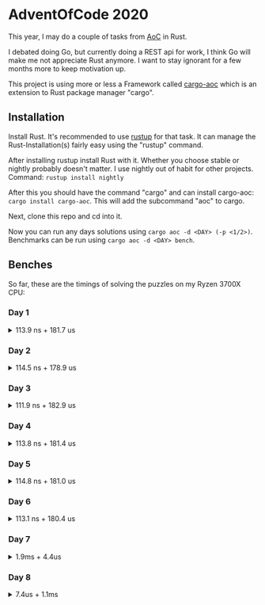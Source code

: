 # AdventOfCode 2020

This year, I may do a couple of tasks from [AoC](https://adventofcode.com/2020/) in Rust.

I debated doing Go, but currently doing a REST api for work, I think Go will make me not appreciate Rust anymore. I want to stay ignorant for a few months more to keep motivation up.

This project is using more or less a Framework called [cargo-aoc](https://lib.rs/crates/cargo-aoc) which is an extension to Rust package manager "cargo".

## Installation

Install Rust. It's recommended to use [rustup](https://rustup.rs/) for that task. It can manage the Rust-Installation(s) fairly easy using the "rustup" command.

After installing rustup install Rust with it. Whether you choose stable or nightly probably doesn't matter. I use nightly out of habit for other projects. Command: `rustup install nightly`

After this you should have the command "cargo" and can install cargo-aoc: `cargo install cargo-aoc`. This will add the subcommand "aoc" to cargo.

Next, clone this repo and cd into it.

Now you can run any days solutions using `cargo aoc -d <DAY> (-p <1/2>)`. Benchmarks can be run using `cargo aoc -d <DAY> bench`.

## Benches

So far, these are the timings of solving the puzzles on my Ryzen 3700X CPU:

### Day 1

<details>
<summary>113.9 ns + 181.7 us</summary>

| Part | Min       | Avg       | Max       |
| ---- | --------- | --------- | --------- |
| 1    | 113.37 ns | 113.91 ns | 114.62 ns |
| 2    | 181.18 us | 181.72 us | 182.32 us |

</details>

### Day 2

<details>
<summary>114.5 ns + 178.9 us</summary>

| Part | Min       | Avg       | Max       |
| ---- | --------- | --------- | --------- |
| 1    | 114.01 ns | 114.46 ns | 114.94 ns |
| 2    | 178.42 us | 178.91 us | 179.51 us |

</details>

### Day 3

<details>
<summary>111.9 ns + 182.9 us</summary>

| Part | Min       | Avg       | Max       |
| ---- | --------- | --------- | --------- |
| 1    | 111.68 ns | 111.93 ns | 112.24 ns |
| 2    | 182.51 us | 182.91 us | 183.34 us |

</details>

### Day 4

<details>
<summary>113.8 ns + 181.4 us</summary>

| Part | Min       | Avg       | Max       |
| ---- | --------- | --------- | --------- |
| 1    | 113.51 ns | 113.76 ns | 114.07 ns |
| 2    | 180.90 us | 181.38 us | 182.24 us |

</details>

### Day 5

<details>
<summary>114.8 ns + 181.0 us</summary>

| Part | Min       | Avg       | Max       |
| ---- | --------- | --------- | --------- |
| 1    | 114.51 ns | 114.82 ns | 115.13 ns |
| 2    | 180.62 us | 180.99 us | 181.44 us |

</details>

### Day 6

<details>
<summary>113.1 ns + 180.4 us </summary>

| Part | Min       | Avg       | Max       |
| ---- | --------- | --------- | --------- |
| 1    | 112.82 ns | 113.08 ns | 113.39 ns |
| 2    | 179.83 us | 180.44 us | 181.10 us |

</details>

### Day 7

<details>
<summary>1.9ms + 4.4us</summary>

| Part | Min       | Avg       | Max       |
| ---- | --------- | --------- | --------- |
| 1    | 1.8931 ms | 1.8978 ms | 1.9033 ms |
| 2    | 4.3457 us | 4.3570 us | 4.3707 us |

Note: The implementation of Part 1 was not optimized meaningfully. It could be optimized by either passing along a "contains cache" or recursing up from children.

</details>

### Day 8

<details>
<summary>7.4us + 1.1ms</summary>

| Part | Min       | Avg       | Max       |
| ---- | --------- | --------- | --------- |
| 1    | 7.4319 us | 7.4430 us | 7.4536 us |
| 2    | 1.0777 ms | 1.0795 ms | 1.0813 ms |

</details>
